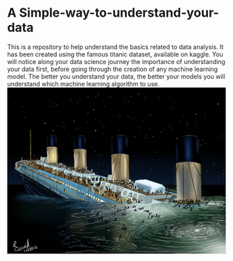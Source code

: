 # A Simple-way-to-understand-your-data   

This is a repository to help understand the basics related to data analysis. It has been created using the famous 
titanic dataset, available on kaggle. 
You will notice along your data science journey the importance of understanding your data first, before going through
the creation of any machine learning model. The better you understand your data, the better your models you will understand 
which machine learning algorithm to use.  
![alt text](https://github.com/keitazoumana/simple-way-to-understand-your-data/blob/master/titanic_image.jpg)


